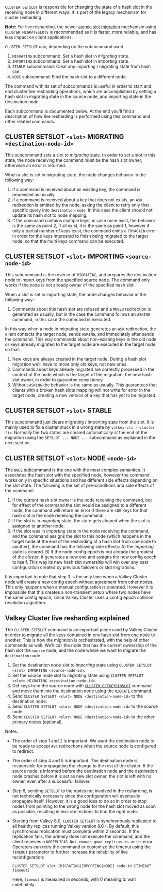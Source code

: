 `CLUSTER SETSLOT` is responsible for changing the state of a hash slot in the receiving node in different ways. It is part of the legacy mechanism for cluster resharding.

**Note:** For live resharding, the newer [atomic slot migration](../topics/atomic-slot-migration.md) mechanism using `CLUSTER MIGRATESLOTS` is recommended as it is faster, more reliable, and has less impact on client applications.

`CLUSTER SETSLOT` can, depending on the subcommand used:

1. `MIGRATING` subcommand: Set a hash slot in *migrating* state.
2. `IMPORTING` subcommand: Set a hash slot in *importing* state.
3. `STABLE` subcommand: Clear any importing / migrating state from hash slot.
4. `NODE` subcommand: Bind the hash slot to a different node.

The command with its set of subcommands is useful in order to start and end cluster live resharding operations, which are accomplished by setting a hash slot in migrating state in the source node, and importing state in the destination node.

Each subcommand is documented below. At the end you'll find a description of
how live resharding is performed using this command and other related commands.

## CLUSTER SETSLOT `<slot>` MIGRATING `<destination-node-id>`

This subcommand sets a slot to *migrating* state. In order to set a slot
in this state, the node receiving the command must be the hash slot owner,
otherwise an error is returned.

When a slot is set in migrating state, the node changes behavior in the
following way:

1. If a command is received about an existing key, the command is processed as usually.
2. If a command is received about a key that does not exists, an `ASK` redirection is emitted by the node, asking the client to retry only that specific query into `destination-node`. In this case the client should not update its hash slot to node mapping.
3. If the command contains multiple keys, in case none exist, the behavior is the same as point 2, if all exist, it is the same as point 1, however if only a partial number of keys exist, the command emits a `TRYAGAIN` error in order for the keys interested to finish being migrated to the target node, so that the multi keys command can be executed.

## CLUSTER SETSLOT `<slot>` IMPORTING `<source-node-id>`

This subcommand is the reverse of `MIGRATING`, and prepares the destination
node to import keys from the specified source node. The command only works if
the node is not already owner of the specified hash slot.

When a slot is set in importing state, the node changes behavior in the following way:

1. Commands about this hash slot are refused and a `MOVED` redirection is generated as usually, but in the case the command follows an `ASKING` command, in this case the command is executed.

In this way when a node in migrating state generates an `ASK` redirection, the client contacts the target node, sends `ASKING`, and immediately after sends the command. This way commands about non-existing keys in the old node or keys already migrated to the target node are executed in the target node, so that:

1. New keys are always created in the target node. During a hash slot migration we'll have to move only old keys, not new ones.
2. Commands about keys already migrated are correctly processed in the context of the node which is the target of the migration, the new hash slot owner, in order to guarantee consistency.
3. Without `ASKING` the behavior is the same as usually. This guarantees that clients with a broken hash slots mapping will not write for error in the target node, creating a new version of a key that has yet to be migrated.

## CLUSTER SETSLOT `<slot>` STABLE

This subcommand just clears migrating / importing state from the slot. It is
mainly used to fix a cluster stuck in a wrong state by `valkey-cli --cluster fix`.
Normally the two states are cleared automatically at the end of the migration
using the `SETSLOT ... NODE ...` subcommand as explained in the next section.

## CLUSTER SETSLOT `<slot>` NODE `<node-id>`

The `NODE` subcommand is the one with the most complex semantics. It
associates the hash slot with the specified node, however the command works
only in specific situations and has different side effects depending on the
slot state. The following is the set of pre-conditions and side effects of the
command:

1. If the current hash slot owner is the node receiving the command, but for effect of the command the slot would be assigned to a different node, the command will return an error if there are still keys for that hash slot in the node receiving the command.
2. If the slot is in *migrating* state, the state gets cleared when the slot is assigned to another node.
3. If the slot was in *importing* state in the node receiving the command, and the command assigns the slot to this node (which happens in the target node at the end of the resharding of a hash slot from one node to another), the command has the following side effects: A) the *importing* state is cleared. B) If the node config epoch is not already the greatest of the cluster, it generates a new one and assigns the new config epoch to itself. This way its new hash slot ownership will win over any past configuration created by previous failovers or slot migrations.

It is important to note that step 3 is the only time when a Valkey Cluster node will create a new config epoch without agreement from other nodes. This only happens when a manual configuration is operated. However it is impossible that this creates a non-transient setup where two nodes have the same config epoch, since Valkey Cluster uses a config epoch collision resolution algorithm.

## Valkey Cluster live resharding explained

The `CLUSTER SETSLOT` command is an important piece used by Valkey Cluster in order to migrate all the keys contained in one hash slot from one node to another. This is how the migration is orchestrated, with the help of other commands as well. We'll call the node that has the current ownership of the hash slot the `source` node, and the node where we want to migrate the `destination` node.

1. Set the destination node slot to *importing* state using `CLUSTER SETSLOT <slot> IMPORTING <source-node-id>`.
2. Set the source node slot to *migrating* state using `CLUSTER SETSLOT <slot> MIGRATING <destination-node-id>`.
3. Get keys from the source node with [`CLUSTER GETKEYSINSLOT`](cluster-getkeysinslot.md) command and move them into the destination node using the [`MIGRATE`](migrate.md) command.
4. Send `CLUSTER SETSLOT <slot> NODE <destination-node-id>` to the destination node.
5. Send `CLUSTER SETSLOT <slot> NODE <destination-node-id>` to the source node.
6. Send `CLUSTER SETSLOT <slot> NODE <destination-node-id>` to the other primary nodes (optional).

Notes:

* The order of step 1 and 2 is important. We want the destination node to be ready to accept `ASK` redirections when the source node is configured to redirect.
* The order of step 4 and 5 is important.
  The destination node is responsible for propagating the change to the rest of the cluster.
  If the source node is informed before the destination node and the destination node crashes before it is set as new slot owner, the slot is left with no owner, even after a successful failover.
* Step 6, sending `SETSLOT` to the nodes not involved in the resharding, is not technically necessary since the configuration will eventually propagate itself.
  However, it is a good idea to do so in order to stop nodes from pointing to the wrong node for the hash slot moved as soon as possible, resulting in less redirections to find the right node.
* Starting from Valkey 8.0, `CLUSTER SETSLOT` is synchronously replicated to all healthy replicas
  running Valkey version 8.0+. By default, this synchronous replication must complete within 2 seconds.
  If the replication fails, the primary does not execute the command, and the client receives a
  `NOREPLICAS Not enough good replicas to write` error. Operators can retry the command or customize the
  timeout using the `TIMEOUT` parameter to further increase the reliability of live reconfiguration:

  ```
  CLUSTER SETSLOT slot [MIGRATING|IMPORTING|NODE] node-id [TIMEOUT timeout]
  ```

  Here, `timeout` is measured in seconds, with 0 meaning to wait indefinitely.
